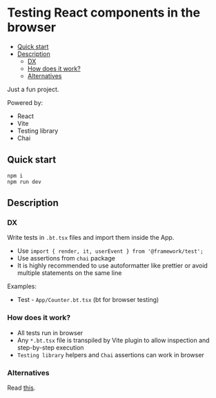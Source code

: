 # Testing React components in the browser

- [Quick start](#quick-start)
- [Description](#description)
  - [DX](#dx)
  - [How does it work?](#how-does-it-work)
  - [Alternatives](#alternatives)

Just a fun project.

Powered by:

- React
- Vite
- Testing library
- Chai

## Quick start

```
npm i
npm run dev
```

## Description

### DX

Write tests in `.bt.tsx` files and import them inside the App.

- Use `import { render, it, userEvent } from '@framework/test';`
- Use assertions from `chai` package
- It is highly recommended to use autoformatter like prettier or avoid multiple statements on the same line

Examples:

- Test - `App/Counter.bt.tsx` (bt for browser testing)

### How does it work?

- All tests run in browser
- Any `*.bt.tsx` file is transpiled by Vite plugin to allow inspection and step-by-step execution
- `Testing library` helpers and `Chai` assertions can work in browser

### Alternatives

Read [this](./docs/alternatives.md).

